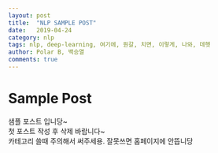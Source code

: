 ```yaml
---
layout: post
title:  "NLP SAMPLE POST"
date:   2019-04-24
category: nlp
tags: nlp, deep-learning, 여기에, 뭔갈, 치면, 이렇게, 나와, 데헷
author: Polar B, 백승열
comments: true
---
```



# Sample Post
샘플 포스트 입니당~<br>
첫 포스트 작성 후 삭제 바랍니다~<br>
카테고리 쓸때 주의해서 써주세용. 잘못쓰면 홈페이지에 안뜹니당
